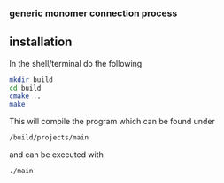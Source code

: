 ### generic monomer connection process 

## installation 

In the shell/terminal do the following 
```sh 
mkdir build 
cd build 
cmake .. 
make 
```
This will compile the program which can be found under 
```sh
/build/projects/main
```
and can be executed with 
```sh 
./main
```
